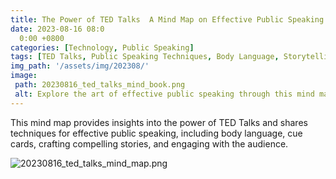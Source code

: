 ```yaml
---
title: The Power of TED Talks  A Mind Map on Effective Public Speaking
date: 2023-08-16 08:0
  0:00 +0800
categories: [Technology, Public Speaking]
tags: [TED Talks, Public Speaking Techniques, Body Language, Storytelling, Audience Engagement]
img_path: '/assets/img/202308/'
image:
 path: 20230816_ted_talks_mind_book.png
 alt: Explore the art of effective public speaking through this mind map on TED Talks.
---
```

This mind map provides insights into the power of TED Talks and shares techniques for effective public speaking, including body language, cue cards, crafting compelling stories, and engaging with the audience.

![20230816_ted_talks_mind_map.png](20230816_ted_talks_mind_map.png)
